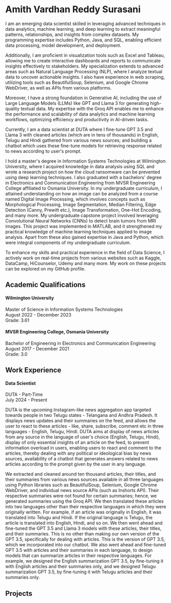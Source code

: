 # Amith Vardhan Reddy Surasani

I am an emerging data scientist skilled in leveraging advanced techniques in data analytics, machine learning, and deep learning to extract meaningful patterns, relationships, and insights from complex datasets. My programming expertise includes Python, Java, and SQL, enabling efficient data processing, model development, and deployment.

Additionally, I am proficient in visualization tools such as Excel and Tableau, allowing me to create interactive dashboards and reports to communicate insights effectively to stakeholders. My specialization extends to advanced areas such as Natural Language Processing (NLP), where I analyze textual data to uncover actionable insights. I also have experience in web scraping, utilizing tools such as BeautifulSoup, Selenium, and Google Chrome WebDriver, as well as APIs from various platforms.

Moreover, I have a strong foundation in Generative AI, including the use of Large Language Models (LLMs) like GPT and Llama 3 for generating high-quality textual data. My expertise with the Groq API enables me to enhance the performance and scalability of data analytics and machine learning workflows, optimizing efficiency and productivity in AI-driven tasks.

Currently, I am a data scientist at DUTA where I fine-tune GPT 3.5 and Llama 3 with cleaned articles (which are in tens of thousands) in English, Telugu and Hindi gathered from various news sources; and building a chatbot which uses these fine-tune models for retrieving response related to news according to user's prompt.

I hold a master's degree in Information Systems Technologies at Wilmington University, where I acquired knowledge in data analysis using SQL and wrote a research project on how the cloud ransomware can be prevented using deep learning techniques. I also graduated with a bachelors' degree in Electronics and Communication Engineering from MVSR Engineering College affiliated to Osmania University. In my undergraduate curriculum, I attained understanding on how an image can be analyzed from a course named Digital Image Processing, which involves concepts such as Morphological Processing, Image Segmentation, Median Filtering, Edge Detection (Canny, Prewitt etc.), Image Transformation, One-Hot Encoding, and many more. My undergraduate capstone project involved leveraging Convolutional Neural Networks (CNNs) to detect brain tumors from MRI images. This project was implemented in MATLAB, and it strengthened my practical knowledge of machine learning techniques applied to image analysis. Apart from these also gained expertise in Java and Python, which were integral components of my undergraduate curriculum.

To enhance my skills and practical experience in the field of Data Science, I actively work on real-time projects from various websites such as Kaggle, DataCamp, HiCounselor, Udemy and many more. My work on these projects can be explored on my GitHub profile.

## Academic Qualifications

#### Wilmington University
Master of Science in Information Systems Technologies\
August 2022 - December 2023\
Grade: 3.61

#### MVSR Engineering College, Osmania University
Bachelor of Engineering in Electronics and Communication Engineering\
August 2017 - December 2021\
Grade: 3.0

## Work Experience

#### Data Scientist
DUTA - Part-Time\
July 2024 - Present

DUTA is the upcoming Instagram-like news aggregation app targeted towards people in two Telugu states - Telangana and Andhra Pradesh.  It displays news updates and their summaries on the feed, and allows the user to react to these articles - like, share, subscribe, comment etc in three languages - English, Telugu, Hindi. DUTA aims at display of news articles from any source in the language of user's choice (English, Telugu, Hindi), display of only essential insights of an article on the feed, to prevent information overload in users, enabling users to react and comment to the articles, thereby dealing with any political or ideological bias by news sources, availability of a chatbot that generates answers related to news articles according to the prompt given by the user in any language.

We extracted and cleaned around ten thousand articles, their titles, and their summaries from various news sources available in all three languages using Python libraries such as BeautifulSoup, Selenium, Google Chrome WebDriver, and individual news source APIs (such as Inshorts API). Their respective summaries were not found for certain summaries; hence, we generated summaries using the Groq API. We then translated these articles into two languages other than their respective languages in which they were originally written. For example, if an article was originally in English, it was translated into Telugu and Hindi. If the original language is Telugu, the article is translated into English, Hindi, and so on. We then went ahead and fine-tuned the GPT 3.5 and Llama 3 models with these articles, their titles, and their summaries. This is no other than making our own version of the GPT 3.5, specifically for dealing with articles. This is the version of GPT 3.5, which we incorporated into our chatbot. We also went ahead and fine-tuned GPT 3.5 with articles and their summaries in each language, to design models that can summarize articles in their respective languages. For example, we designed the English summarization GPT 3.5, by fine-tuning it with English articles and their summaries only, and we designed Telugu summarization GPT 3.5, by fine-tuning it with Telugu articles and their summaries only.


## Projects
